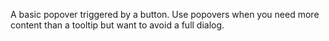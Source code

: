 A basic popover triggered by a button. Use popovers when you need more content than a tooltip but want to avoid a full dialog.
